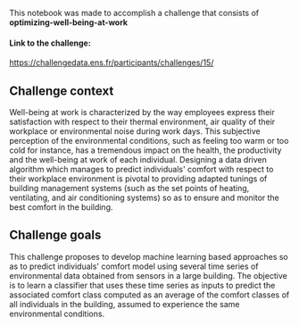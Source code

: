 
This notebook was made to accomplish a challenge that consists of **optimizing-well-being-at-work**
#### Link to the challenge:

https://challengedata.ens.fr/participants/challenges/15/
## Challenge context  
Well-being at work is characterized by the way employees express their satisfaction with respect to their thermal environment, 
air quality of their workplace or environmental noise during work days. This subjective perception of the environmental conditions,
such as feeling too warm or too cold for instance, has a tremendous impact on the health, the productivity and the well-being at work
of each individual. Designing a data driven algorithm which manages to predict individuals' comfort with respect to their workplace 
environment is pivotal to providing adapted tunings of building management systems (such as the set points of heating, ventilating, 
and air conditioning systems) so as to ensure and monitor the best comfort in the building.

## Challenge goals

This challenge proposes to develop machine learning based approaches so as to predict individuals' comfort model using several time series of environmental data obtained from sensors in a large building. The objective is to learn a classifier that uses these time series as inputs to predict the associated comfort class computed as an average of the comfort classes of all individuals in the building, assumed to experience the same environmental conditions.
